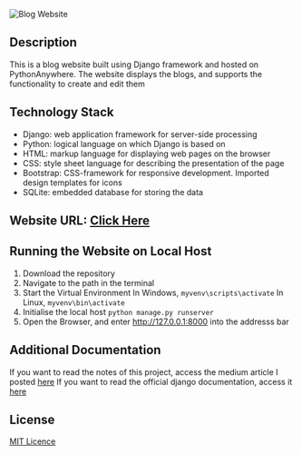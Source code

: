 ![Blog Website](https://i.imgur.com/HUFyu9q.png)

## Description
This is a blog website built using Django framework and hosted on PythonAnywhere. The website displays the blogs, and supports the functionality to create and edit them

## Technology Stack
- Django: web application framework for server-side processing
- Python: logical language on which Django is based on
- HTML: markup language for displaying web pages on the browser
- CSS: style sheet language for describing the presentation of the page
- Bootstrap: CSS-framework for responsive development. Imported design templates for icons
- SQLite: embedded database for storing the data

## Website URL: [Click Here](http://sushanthrao.pythonanywhere.com/)

## Running the Website on Local Host
1) Download the repository
2) Navigate to the path in the terminal
3) Start the Virtual Environment
   In Windows, `myvenv\scripts\activate`
   In Linux, `myvenv\bin\activate`
4) Initialise the local host `python manage.py runserver`
5) Open the Browser, and enter http://127.0.0.1:8000 into the addresss bar

## Additional Documentation
If you want to read the notes of this project, access the medium article I posted [here](https://medium.com/@sushanthsrao/project-building-blog-website-using-python-based-django-web-framework-and-deploying-it-on-f9188901d689)
If you want to read the official django documentation, access it [here](https://docs.djangoproject.com/en/4.1/)

## License
[MIT Licence](https://choosealicense.com/licenses/mit/#)
